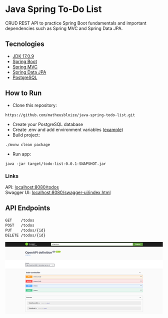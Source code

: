 # Java Spring To-Do List

CRUD REST API to practice Spring Boot fundamentals and important dependencies such as Spring MVC and Spring Data JPA.

## Tecnologies
- [JDK 17.0.9](https://www.oracle.com/java/technologies/javase/jdk17-archive-downloads.html)
- [Spring Boot](https://spring.io/projects/spring-boot)
- [Spring MVC](https://docs.spring.io/spring-framework/reference/web/webmvc.html)
- [Spring Data JPA](https://spring.io/projects/spring-data-jpa)
- [PostgreSQL](https://www.postgresql.org/download/)

## How to Run
- Clone this repository:
```
https://github.com/matheusbloize/java-spring-todo-list.git
```
- Create your PostgreSQL database
- Create .env and add environment variables ([example](https://github.com/matheusbloize/java-spring-todo-list/blob/main/.env.example))
- Build project:
```
./mvnw clean package
```
- Run app:
```
java -jar target/todo-list-0.0.1-SNAPSHOT.jar
```

### Links
API: [localhost:8080/todos](http://localhost:8080/todos)  
Swagger UI: [localhost:8080/swagger-ui/index.html](http://localhost:8080/swagger-ui/index.html)

## API Endpoints
```
GET    /todos  
POST   /todos  
PUT    /todos/{id}  
DELETE /todos/{id}
```

![Swagger ui showing API endpoints](./src/main/resources/static/image.png)
